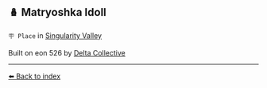 ## 🪆 Matryoshka Idoll

`🪧 Place` in [Singularity Valley](../refs/singularity_valley.md)

Built on eon 526 by [Delta Collective](../refs/delta_collective.md)


----------
[⬅️ Back to index](../r/#b751_s)